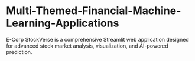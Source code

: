 # Multi-Themed-Financial-Machine-Learning-Applications
E-Corp StockVerse is a comprehensive Streamlit web application designed for advanced stock market analysis, visualization, and AI-powered prediction.
